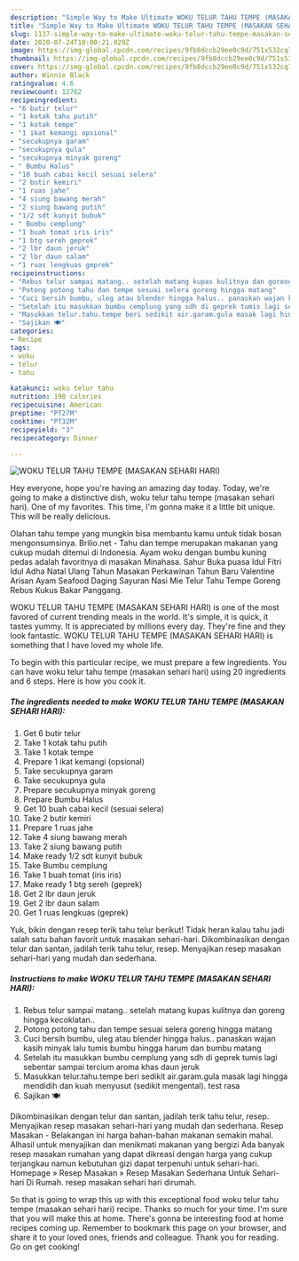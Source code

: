 ```yaml
---
description: "Simple Way to Make Ultimate WOKU TELUR TAHU TEMPE (MASAKAN SEHARI HARI)"
title: "Simple Way to Make Ultimate WOKU TELUR TAHU TEMPE (MASAKAN SEHARI HARI)"
slug: 1137-simple-way-to-make-ultimate-woku-telur-tahu-tempe-masakan-sehari-hari
date: 2020-07-24T10:00:21.029Z
image: https://img-global.cpcdn.com/recipes/9fb8dccb29ee0c9d/751x532cq70/woku-telur-tahu-tempe-masakan-sehari-hari-foto-resep-utama.jpg
thumbnail: https://img-global.cpcdn.com/recipes/9fb8dccb29ee0c9d/751x532cq70/woku-telur-tahu-tempe-masakan-sehari-hari-foto-resep-utama.jpg
cover: https://img-global.cpcdn.com/recipes/9fb8dccb29ee0c9d/751x532cq70/woku-telur-tahu-tempe-masakan-sehari-hari-foto-resep-utama.jpg
author: Winnie Black
ratingvalue: 4.6
reviewcount: 12762
recipeingredient:
- "6 butir telur"
- "1 kotak tahu putih"
- "1 kotak tempe"
- "1 ikat kemangi opsional"
- "secukupnya garam"
- "secukupnya gula"
- "secukupnya minyak goreng"
- " Bumbu Halus"
- "10 buah cabai kecil sesuai selera"
- "2 butir kemiri"
- "1 ruas jahe"
- "4 siung bawang merah"
- "2 siung bawang putih"
- "1/2 sdt kunyit bubuk"
- " Bumbu cemplung"
- "1 buah tomat iris iris"
- "1 btg sereh geprek"
- "2 lbr daun jeruk"
- "2 lbr daun salam"
- "1 ruas lengkuas geprek"
recipeinstructions:
- "Rebus telur sampai matang.. setelah matang kupas kulitnya dan goreng hingga kecoklatan.."
- "Potong potong tahu dan tempe sesuai selera goreng hingga matang"
- "Cuci bersih bumbu, uleg atau blender hingga halus.. panaskan wajan kasih minyak lalu tumis bumbu hingga harum dan bumbu matang"
- "Setelah itu masukkan bumbu cemplung yang sdh di geprek tumis lagi sebentar sampai tercium aroma khas daun jeruk"
- "Masukkan telur.tahu.tempe beri sedikit air.garam.gula masak lagi hingga mendidih dan kuah menyusut (sedikit mengental). test rasa"
- "Sajikan 🍽"
categories:
- Recipe
tags:
- woku
- telur
- tahu

katakunci: woku telur tahu 
nutrition: 198 calories
recipecuisine: American
preptime: "PT27M"
cooktime: "PT32M"
recipeyield: "3"
recipecategory: Dinner

---
```



![WOKU TELUR TAHU TEMPE (MASAKAN SEHARI HARI)](https://img-global.cpcdn.com/recipes/9fb8dccb29ee0c9d/751x532cq70/woku-telur-tahu-tempe-masakan-sehari-hari-foto-resep-utama.jpg)

Hey everyone, hope you're having an amazing day today. Today, we're going to make a distinctive dish, woku telur tahu tempe (masakan sehari hari). One of my favorites. This time, I'm gonna make it a little bit unique. This will be really delicious.

Olahan tahu tempe yang mungkin bisa membantu kamu untuk tidak bosan mengonsumsinya. Brilio.net - Tahu dan tempe merupakan makanan yang cukup mudah ditemui di Indonesia. Ayam woku dengan bumbu kuning pedas adalah favoritnya di masakan Minahasa. Sahur Buka puasa Idul Fitri Idul Adha Natal Ulang Tahun Masakan Perkawinan Tahun Baru Valentine Arisan Ayam Seafood Daging Sayuran Nasi Mie Telur Tahu Tempe Goreng Rebus Kukus Bakar Panggang.

WOKU TELUR TAHU TEMPE (MASAKAN SEHARI HARI) is one of the most favored of current trending meals in the world. It's simple, it is quick, it tastes yummy. It is appreciated by millions every day. They're fine and they look fantastic. WOKU TELUR TAHU TEMPE (MASAKAN SEHARI HARI) is something that I have loved my whole life.


To begin with this particular recipe, we must prepare a few ingredients. You can have woku telur tahu tempe (masakan sehari hari) using 20 ingredients and 6 steps. Here is how you cook it.

<!--inarticleads1-->

##### The ingredients needed to make WOKU TELUR TAHU TEMPE (MASAKAN SEHARI HARI):

1. Get 6 butir telur
1. Take 1 kotak tahu putih
1. Take 1 kotak tempe
1. Prepare 1 ikat kemangi (opsional)
1. Take secukupnya garam
1. Take secukupnya gula
1. Prepare secukupnya minyak goreng
1. Prepare  Bumbu Halus
1. Get 10 buah cabai kecil (sesuai selera)
1. Take 2 butir kemiri
1. Prepare 1 ruas jahe
1. Take 4 siung bawang merah
1. Take 2 siung bawang putih
1. Make ready 1/2 sdt kunyit bubuk
1. Take  Bumbu cemplung
1. Take 1 buah tomat (iris iris)
1. Make ready 1 btg sereh (geprek)
1. Get 2 lbr daun jeruk
1. Get 2 lbr daun salam
1. Get 1 ruas lengkuas (geprek)


Yuk, bikin dengan resep terik tahu telur berikut! Tidak heran kalau tahu jadi salah satu bahan favorit untuk masakan sehari-hari. Dikombinasikan dengan telur dan santan, jadilah terik tahu telur, resep. Menyajikan resep masakan sehari-hari yang mudah dan sederhana. 

<!--inarticleads2-->

##### Instructions to make WOKU TELUR TAHU TEMPE (MASAKAN SEHARI HARI):

1. Rebus telur sampai matang.. setelah matang kupas kulitnya dan goreng hingga kecoklatan..
1. Potong potong tahu dan tempe sesuai selera goreng hingga matang
1. Cuci bersih bumbu, uleg atau blender hingga halus.. panaskan wajan kasih minyak lalu tumis bumbu hingga harum dan bumbu matang
1. Setelah itu masukkan bumbu cemplung yang sdh di geprek tumis lagi sebentar sampai tercium aroma khas daun jeruk
1. Masukkan telur.tahu.tempe beri sedikit air.garam.gula masak lagi hingga mendidih dan kuah menyusut (sedikit mengental). test rasa
1. Sajikan 🍽


Dikombinasikan dengan telur dan santan, jadilah terik tahu telur, resep. Menyajikan resep masakan sehari-hari yang mudah dan sederhana. Resep Masakan - Belakangan ini harga bahan-bahan makanan semakin mahal. Alhasil untuk menyajikan dan menikmati makanan yang bergizi Ada banyak resep masakan rumahan yang dapat dikreasi dengan harga yang cukup terjangkau namun kebutuhan gizi dapat terpenuhi untuk sehari-hari. Homepage » Resep Masakan » Resep Masakan Sederhana Untuk Sehari-hari Di Rumah. resep masakan sehari hari dirumah. 

So that is going to wrap this up with this exceptional food woku telur tahu tempe (masakan sehari hari) recipe. Thanks so much for your time. I'm sure that you will make this at home. There's gonna be interesting food at home recipes coming up. Remember to bookmark this page on your browser, and share it to your loved ones, friends and colleague. Thank you for reading. Go on get cooking!
